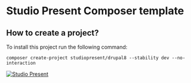 # Studio Present Composer template

## How to create a project?

To install this project run the following command:

```
composer create-project studiopresent/drupal8 --stability dev --no-interaction
```

[![Studio Present](https://avatars1.githubusercontent.com/u/24934546?v=3&s=200)](http://www.studiopresent.com)

